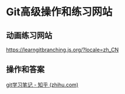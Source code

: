 # Git高级操作和练习网站

## 动画练习网站

https://learngitbranching.js.org/?locale=zh_CN

## 操作和答案

[git学习笔记 - 知乎 (zhihu.com)](https://www.zhihu.com/column/c_1561431080028381184)
